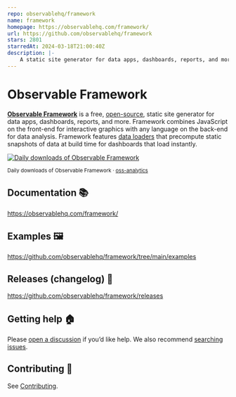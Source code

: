 ```yaml
---
repo: observablehq/framework
name: framework
homepage: https://observablehq.com/framework/
url: https://github.com/observablehq/framework
stars: 2801
starredAt: 2024-03-18T21:00:40Z
description: |-
    A static site generator for data apps, dashboards, reports, and more. Observable Framework combines JavaScript on the front-end for interactive graphics with any language on the back-end for data analysis.
---
```


# Observable Framework

[**Observable Framework**](https://observablehq.com/framework/) is a free, [open-source](./LICENSE), static site generator for data apps, dashboards, reports, and more. Framework combines JavaScript on the front-end for interactive graphics with any language on the back-end for data analysis. Framework features [data loaders](https://observablehq.com/framework/loaders) that precompute static snapshots of data at build time for dashboards that load instantly.

<a href="https://observablehq.observablehq.cloud/oss-analytics/@observablehq/framework">
  <picture>
    <source media="(prefers-color-scheme: dark)" srcset="https://observablehq.observablehq.cloud/oss-analytics/@observablehq/framework/downloads-dark.svg">
    <img alt="Daily downloads of Observable Framework" src="https://observablehq.observablehq.cloud/oss-analytics/@observablehq/framework/downloads.svg">
  </picture>
</a>

<sub>Daily downloads of Observable Framework · [oss-analytics](https://observablehq.observablehq.cloud/oss-analytics/)</sub>

## Documentation 📚

https://observablehq.com/framework/

## Examples 🖼️

https://github.com/observablehq/framework/tree/main/examples

## Releases (changelog) 🚀

https://github.com/observablehq/framework/releases

## Getting help 🏠

Please [open a discussion](https://github.com/observablehq/framework/discussions) if you’d like help. We also recommend [searching issues](https://github.com/observablehq/framework/issues).

## Contributing 🙏

See [Contributing](https://observablehq.com/framework/contributing).

